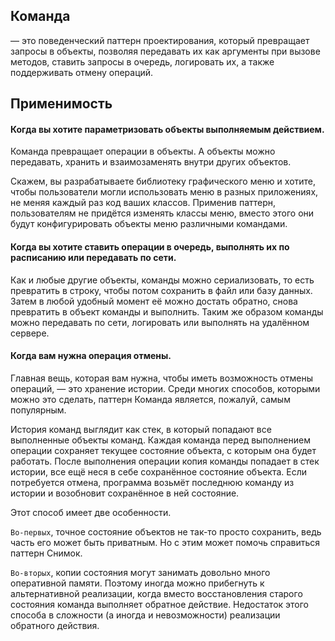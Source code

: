 ## Команда

— это поведенческий паттерн проектирования, который превращает запросы в объекты, позволяя передавать их как аргументы
при вызове методов, ставить запросы в очередь, логировать их, а также поддерживать отмену операций.

## Применимость

#### Когда вы хотите параметризовать объекты выполняемым действием.

Команда превращает операции в объекты. А объекты можно передавать, хранить и взаимозаменять внутри других объектов.

Скажем, вы разрабатываете библиотеку графического меню и хотите, чтобы пользователи могли использовать меню в разных
приложениях, не меняя каждый раз код ваших классов. Применив паттерн, пользователям не придётся изменять классы меню,
вместо этого они будут конфигурировать объекты меню различными командами.

#### Когда вы хотите ставить операции в очередь, выполнять их по расписанию или передавать по сети.

Как и любые другие объекты, команды можно сериализовать, то есть превратить в строку, чтобы потом сохранить в файл или
базу данных. Затем в любой удобный момент её можно достать обратно, снова превратить в объект команды и выполнить. Таким
же образом команды можно передавать по сети, логировать или выполнять на удалённом сервере.

#### Когда вам нужна операция отмены.

Главная вещь, которая вам нужна, чтобы иметь возможность отмены операций, — это хранение истории. Среди многих способов,
которыми можно это сделать, паттерн Команда является, пожалуй, самым популярным.

История команд выглядит как стек, в который попадают все выполненные объекты команд. Каждая команда перед выполнением
операции сохраняет текущее состояние объекта, с которым она будет работать. После выполнения операции копия команды
попадает в стек истории, все ещё неся в себе сохранённое состояние объекта. Если потребуется отмена, программа возьмёт
последнюю команду из истории и возобновит сохранённое в ней состояние.

Этот способ имеет две особенности.

`Во-первых`, точное состояние объектов не так-то просто сохранить, ведь часть его может быть приватным. Но с этим может
помочь справиться паттерн Снимок.

`Во-вторых`, копии состояния могут занимать довольно много оперативной памяти. Поэтому иногда можно прибегнуть к
альтернативной реализации, когда вместо восстановления старого состояния команда выполняет обратное действие. Недостаток
этого способа в сложности (а иногда и невозможности) реализации обратного действия.
